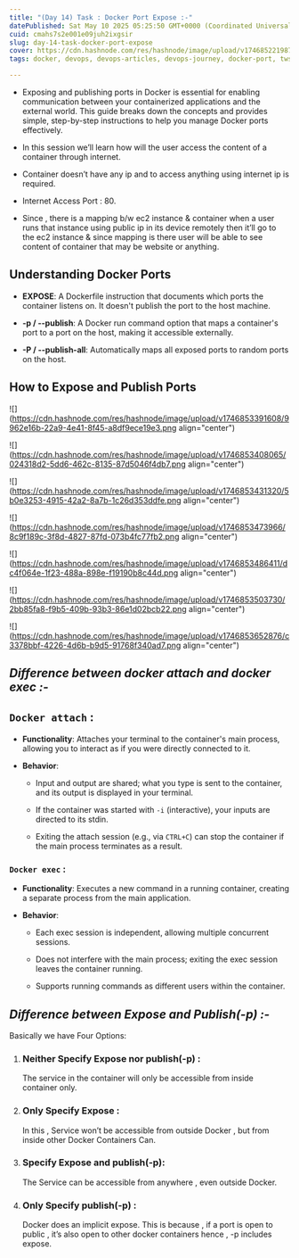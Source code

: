 ```yaml
---
title: "(Day 14) Task : Docker Port Expose :-"
datePublished: Sat May 10 2025 05:25:50 GMT+0000 (Coordinated Universal Time)
cuid: cmahs7s2e001e09juh2ixgsir
slug: day-14-task-docker-port-expose
cover: https://cdn.hashnode.com/res/hashnode/image/upload/v1746852219876/d1f7650c-20eb-45a7-a932-41a3f52be77b.png
tags: docker, devops, devops-articles, devops-journey, docker-port, tws, devopscommunity, twsbashblazechallenge, twsbashblazechallenge-trainwithshubham, twscommunity, docker-port-mapping

---
```


* Exposing and publishing ports in Docker is essential for enabling communication between your containerized applications and the external world. This guide breaks down the concepts and provides simple, step-by-step instructions to help you manage Docker ports effectively.
    
* In this session we’ll learn how will the user access the content of a container through internet.
    
* Container doesn’t have any ip and to access anything using internet ip is required.
    
* Internet Access Port : 80.
    
* Since , there is a mapping b/w ec2 instance & container when a user runs that instance using public ip in its device remotely then it’ll go to the ec2 instance & since mapping is there user will be able to see content of container that may be website or anything.
    

## Understanding Docker Ports

* **EXPOSE**: A Dockerfile instruction that documents which ports the container listens on. It doesn't publish the port to the host machine.
    
* **\-p / --publish**: A Docker run command option that maps a container's port to a port on the host, making it accessible externally.
    
* **\-P / --publish-all**: Automatically maps all exposed ports to random ports on the host.
    

## How to Expose and Publish Ports

![](https://cdn.hashnode.com/res/hashnode/image/upload/v1746853391608/9962e16b-22a9-4e41-8f45-a8df9ece19e3.png align="center")

![](https://cdn.hashnode.com/res/hashnode/image/upload/v1746853408065/024318d2-5dd6-462c-8135-87d5046f4db7.png align="center")

![](https://cdn.hashnode.com/res/hashnode/image/upload/v1746853431320/5b0e3253-4915-42a2-8a7b-1c26d353ddfe.png align="center")

![](https://cdn.hashnode.com/res/hashnode/image/upload/v1746853473966/8c9f189c-3f8d-4827-87fd-073b4fc77fb2.png align="center")

![](https://cdn.hashnode.com/res/hashnode/image/upload/v1746853486411/dc4f064e-1f23-488a-898e-f19190b8c44d.png align="center")

![](https://cdn.hashnode.com/res/hashnode/image/upload/v1746853503730/2bb85fa8-f9b5-409b-93b3-86e1d02bcb22.png align="center")

![](https://cdn.hashnode.com/res/hashnode/image/upload/v1746853652876/c3378bbf-4226-4d6b-b9d5-91768f340ad7.png align="center")

## ***Difference between docker attach and docker exec :-***

## `Docker attach` **:**

* **Functionality**: Attaches your terminal to the container's main process, allowing you to interact as if you were directly connected to it.
    
* **Behavior**:
    
    * Input and output are shared; what you type is sent to the container, and its output is displayed in your terminal.
        
    * If the container was started with `-i` (interactive), your inputs are directed to its stdin.
        
    * Exiting the attach session (e.g., via `CTRL+C`) can stop the container if the main process terminates as a result.
        

### `Docker exec` **:**

* **Functionality**: Executes a new command in a running container, creating a separate process from the main application.
    
* **Behavior**:
    
    * Each exec session is independent, allowing multiple concurrent sessions.
        
    * Does not interfere with the main process; exiting the exec session leaves the container running.
        
    * Supports running commands as different users within the container.
        

## ***Difference between Expose and Publish(-p) :-***

Basically we have Four Options:

1. ### Neither Specify Expose nor publish(-p) :
    
    The service in the container will only be accessible from inside container only.
    
2. ### Only Specify Expose :
    
    In this , Service won’t be accessible from outside Docker , but from inside other Docker Containers Can.
    
3. ### Specify Expose and publish(-p):
    
    The Service can be accessible from anywhere , even outside Docker.
    
4. ### Only Specify publish(-p) :
    
    Docker does an implicit expose. This is because , if a port is open to public , it’s also open to other docker containers hence , -p includes expose.